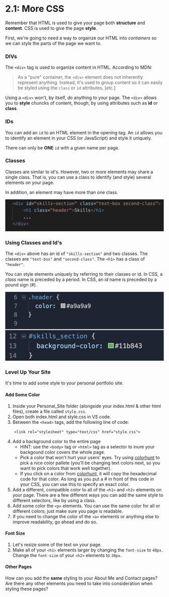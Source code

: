 # 2.1: More CSS

Remember that HTML is used to give your page both __structure__ and __content__. CSS is used to give the page __style__. 

First, we're going to need a way to orgainze our HTML into _containers_ so we can style the parts of the page we want to.

### DIVs

The `<div>` tag is used to organize content in HTML. According to MDN:

> As a "pure" container, the `<div>` element does not inherently represent anything. Instead, it's used to group content so it can easily be styled using the `class` or `id` attributes, [etc.]

Using a `<div>` won't, by itself, do anything to your page. The `<div>` allows you to __style__ chuncks of content, though, by using attributes such as __id__ or __class__.

### IDs

You can add an `id` to an HTML element in the opening tag. An `id` allows you to identify an element in your CSS (or JavaScript) and style it uniquely. 

There can only be __ONE__ `id` with a given name per page.

### Classes

Classes are similar to id's. However, two or more elements may share a single class. That is, you can use a class to identify (and style) several elements on your page.

In addition, an element may have more than one class.

![Image][1]

### Using Classes and Id's

The `<div>` above has an id of `"skills-section"` and two classes. The classes are `"text-box"` and `"second-class"`. The `<h1>` has a class of `"header"`.

You can style elements uniquely by referring to their classes or id. In CSS, a _class_ name is preceded by a period. In CSS, an _id_ name is preceded by a pound sign (#).

![Image][2]
![Image][3]

### Level Up Your Site

It's time to add some style to your personal portfolio site.

#### Add Some Color
1. Inside your Personal_Site folder (alongside your index.html & other html files), create a file called `style.css`.
2. Open both index.html and style.css in VS code.
3. Between the `<head>` tags, add the following line of code:
```
    <link rel="stylesheet" type="text/css" href="style.css">
```
4. Add a background color to the entire page
    * HINT: use the `<body>` tag or `<html>` tag as a selector to inure your backgound color covers the whole page.
    * Pick a color that won't hurt your users' eyes. Try using [colorhunt](https://colorhunt.co) to pick a nice color pallete (you'll be changing text colors next, so you want to pick colors that work well together).
    * If you click on a color from [colorhunt](https://colorhunt.io), it will copy the hexadecimal code for that color. As long as you put a # in front of this code in your CSS, you can use this to specify an exact color.
5. Add a different, compatible color to all of the `<h1>` and `<h2>` elements on your page. There are a few different ways you can add the same style to different selectors, like by using a class.
6. Add some color the `<p>` elements. You can use the same color for all or different colors; just make sure you page is readable.
7. If you need to change the color of the `<a>` elements or anything else to improve readability, go ahead and do so.

#### Font Size

1. Let's resize some of the text on your page.
2. Make all of your `<h1>` elements larger by changing the `font-size` to `40px`. Change the `font-size` of your `<h2>` elements to `30px`.

#### Other Pages

How can you add the __same__ styling to your About Me and Contact pages? Are there any other elements you need to take into consideration when styling these pages?


[1]: https://github.com/hoffmantim/Web_Dev_Curriculum/blob/master/Unit_2_CSS/images/CSS_ID_&_Class.png?raw=true
[2]: https://github.com/hoffmantim/Web_Dev_Curriculum/blob/master/Unit_2_CSS/images/CSS_Class_Declaration.png?raw=true
[3]: https://github.com/hoffmantim/Web_Dev_Curriculum/blob/master/Unit_2_CSS/images/CSS_ID_Declaration.png?raw=true